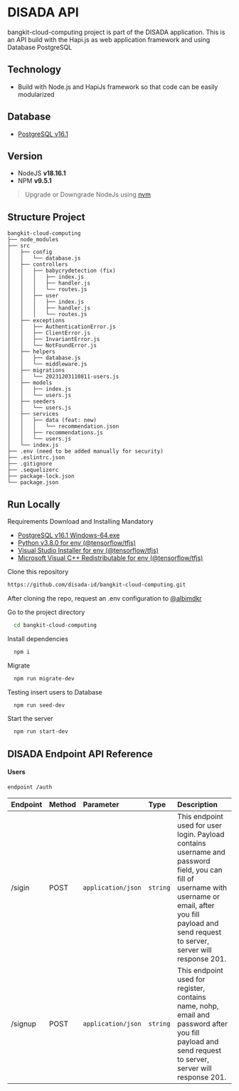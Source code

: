 # DISADA API
bangkit-cloud-computing project is part of the DISADA application. This is an API build with the Hapi.js as web application framework and using Database PostgreSQL

## Technology
* Build with Node.js and HapiJs framework so that code can be easily modularized

## Database
* [PostgreSQL v16.1](https://get.enterprisedb.com/postgresql/postgresql-16.1-1-windows-x64.exe)

## Version
- NodeJS  **v18.16.1**
- NPM **v9.5.1**
> Upgrade or Downgrade NodeJs using [nvm](https://www.freecodecamp.org/news/node-version-manager-nvm-install-guide/)


## Structure Project
```plaintext
bangkit-cloud-computing
├── node_modules
├── src
│   ├── config
│   │   └── database.js
│   ├── controllers
│   │   ├── babycrydetection (fix)
│   │   │   ├── index.js
│   │   │   ├── handler.js 
│   │   │   └── routes.js
│   │   ├── user
│   │   │   ├── index.js
│   │   │   ├── handler.js
│   │   │   └── routes.js
│   ├── exceptions
│   │   ├── AuthenticationError.js
│   │   ├── ClientError.js
│   │   ├── InvariantError.js
│   │   └── NotFoundError.js
│   ├── helpers
│   │   ├── database.js
│   │   └── middleware.js
│   ├── migrations
│   │   └── 20231203110811-users.js
│   ├── models
│   │   ├── index.js
│   │   └── users.js
│   ├── seeders
│   │   └── users.js
│   ├── services
│   │   ├── data (feat: new)
│   │   │   └── recommendation.json
│   │   ├── recommendations.js
│   │   └── users.js
│   └── index.js
├── .env (need to be added manually for security)
├── .eslintrc.json
├── .gitignore
├── .sequelizerc
├── package-lock.json
└── package.json
```

## Run Locally
Requirements Download and Installing Mandatory
* [PostgreSQL v16.1 Windows-64.exe](https://get.enterprisedb.com/postgresql/postgresql-16.1-1-windows-x64.exe)
* [Python v3.8.0 for env (@tensorflow/tfjs)](https://www.python.org/ftp/python/3.8.0/python-3.8.0-amd64.exe)
* [Visual Studio Installer for env (@tensorflow/tfjs)](https://download.visualstudio.microsoft.com/download/pr/63b5064f-af60-4cbe-96cd-a9dd9d41ee3d/92559de62c05423d5cafd06fd34c35e51199b1a90f34284abbe5b1d6fb75342d/vs_BuildTools.exe)
* [Microsoft Visual C++ Redistributable for env (@tensorflow/tfjs)](https://download.visualstudio.microsoft.com/download/pr/a061be25-c14a-489a-8c7c-bb72adfb3cab/4DFE83C91124CD542F4222FE2C396CABEAC617BB6F59BDCBDF89FD6F0DF0A32F/VC_redist.x64.exe)

Clone this repository
```bash
https://github.com/disada-id/bangkit-cloud-computing.git
```

After cloning the repo, request an .env configuration to [@albimdkr](https://github.com/albimdkr)

Go to the project directory
```bash
  cd bangkit-cloud-computing
```

Install dependencies

```bash
  npm i
```

Migrate

```bash
  npm run migrate-dev
```

Testing insert users to Database

```bash
  npm run seed-dev
```

Start the server

```bash
  npm run start-dev
```

## DISADA Endpoint API Reference
#### Users

```bash
endpoint /auth
```
|Endpoint              |Method               | Parameter          | Type     | Description                                   |
|:---------------------|:--------------------| :------------------| :------- | :---------------------------------------------|
| /sigin                |POST                 | `application/json` | `string` | This endpoint used for user login. Payload contains username and password field, you can fill of username with username or email, after you fill payload and send request to server, server will response 201. |
| /signup                |POST                  | `application/json` | `string` | This endpoint used for register, contains name, nohp, email and password after you fill payload and send request to server, server will response 201.  |